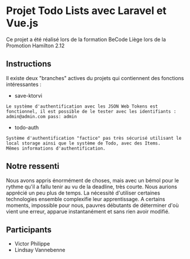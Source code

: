 # Projet Todo Lists avec Laravel et Vue.js

Ce projet a été réalisé lors de la formation BeCode Liège lors de la Promotion Hamilton 2.12

## Instructions

Il existe deux "branches" actives du projets qui contiennent des fonctions intéressantes :
* save-ktorvi
```
Le système d'authentification avec les JSON Web Tokens est fonctionnel, il est possible de le tester avec les identifiants : admin@admin.com pass: admin
``` 
* todo-auth
```
Système d'authentification "factice" pas très sécurisé utilisant le local storage ainsi que le système de Todo, avec des Items.
Mêmes informations d'authentification.
```
## Notre ressenti 
Nous avons appris énormément de choses, mais avec un bémol pour le rythme qu'il a fallu tenir au vu de la deadline, très courte. Nous aurions apprécié un peu plus de temps. 
La nécessité d'utiliser certaines technologies ensemble complexifie leur apprentissage. A certains moments, impossible pour nous, pauvres débutants de déterminer d'où vient une erreur, apparue instantanément et sans rien avoir modifié. 
 

## Participants

* Victor Philippe
* Lindsay Vannebenne

